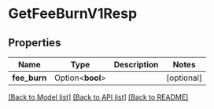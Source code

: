 # GetFeeBurnV1Resp

## Properties

Name | Type | Description | Notes
------------ | ------------- | ------------- | -------------
**fee_burn** | Option<**bool**> |  | [optional]

[[Back to Model list]](../README.md#documentation-for-models) [[Back to API list]](../README.md#documentation-for-api-endpoints) [[Back to README]](../README.md)


